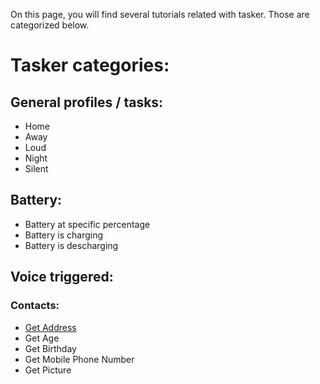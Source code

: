 On this page, you will find several tutorials related with tasker.
Those are categorized below.

# Tasker categories:

## General profiles / tasks:
- Home
- Away
- Loud
- Night
- Silent

## Battery:
- Battery at specific percentage
- Battery is charging
- Battery is descharging

## Voice triggered:
### Contacts:
- [Get Address](https://github.com/broesie/broesie.github.io/blob/master/tasker/autovoice/contacts/get_address.md)
- Get Age
- Get Birthday
- Get Mobile Phone Number
- Get Picture
